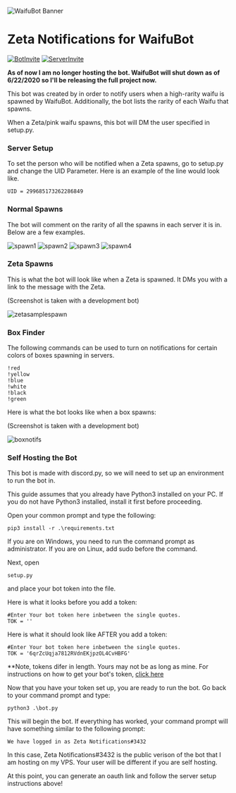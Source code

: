 ![WaifuBot Banner](https://remilia.cirno.pw/banner.png)

# Zeta Notifications for WaifuBot

[![BotInvite](https://img.shields.io/badge/Invite%20bot-Click%20here-ff69b4.svg "Invite the bot to your server")](https://bit.ly/ZetaNotifs) [![ServerInvite](https://img.shields.io/badge/Join%20Test%20Server-Click%20here-success.svg "This is where you can test the bot")](https://discord.gg/3YM9cPq)

**As of now I am no longer hosting the bot. WaifuBot will shut down as of 6/22/2020 so I'll be releasing the full project now.**

This bot was created by in order to notify users when a high-rarity waifu is spawned by WaifuBot. Additionally, the bot lists the rarity of each Waifu that spawns.


When a Zeta/pink waifu spawns, this bot will DM the user specified in setup.py.

### Server Setup


To set the person who will be notified when a Zeta spawns, go to setup.py and change the UID Parameter. Here is an example of the line would look like.  

```
UID = 299685173262286849
```


### Normal Spawns

The bot will comment on the rarity of all the spawns in each server it is in. Below are a few examples.

![spawn1](https://i.imgur.com/16yutUB.png)
![spawn2](https://i.imgur.com/wfB2t2y.png)
![spawn3](https://i.imgur.com/kvJS9Ji.png)
![spawn4](https://i.imgur.com/VttWjDC.png)

### Zeta Spawns

This is what the bot will look like when a Zeta is spawned. It DMs you with a link to the message with the Zeta.

(Screenshot is taken with a development bot)

![zetasamplespawn](https://i.imgur.com/ldcWhmp.png)

### Box Finder

The following commands can be used to turn on notifications for certain colors of boxes spawning in servers.

```
!red
!yellow
!blue
!white
!black
!green
```

Here is what the bot looks like when a box spawns:

(Screenshot is taken with a development bot)

![boxnotifs](https://i.imgur.com/MCNvyzH.png)


### Self Hosting the Bot

This bot is made with discord.py, so we will need to set up an environment to run the bot in.

This guide assumes that you already have Python3 installed on your PC. If you do not have Python3 installed, install it first before proceeding.

Open your common prompt and type the following:

```
pip3 install -r .\requirements.txt
```


If you are on Windows, you need to run the command prompt as administrator. If you are on Linux, add sudo before the command.


Next, open 

```
setup.py
```

and place your bot token into the file.



Here is what it looks before you add a token:

```
#Enter Your bot token here inbetween the single quotes.
TOK = ''
```

Here is what it should look like AFTER you add a token:
```
#Enter Your bot token here inbetween the single quotes.
TOK = '6qrZcUqja7812RVdnEKjpzOL4CvHBFG'
```

**Note, tokens difer in length. Yours may not be as long as mine. For instructions on how to get your bot's token, [click here](https://github.com/reactiflux/discord-irc/wiki/Creating-a-discord-bot-&-getting-a-token)


Now that you have your token set up, you are ready to run the bot. Go back to your command prompt and type:

```
python3 .\bot.py 
```

This will begin the bot. If everything has worked, your command prompt will have something similar to the following prompt:

```
We have logged in as Zeta Notifications#3432
```

In this case, Zeta Notifications#3432 is the public verison of the bot that I am hosting on my VPS. Your user will be different if you are self hosting.

At this point, you can generate an oauth link and follow the server setup instructions above!

